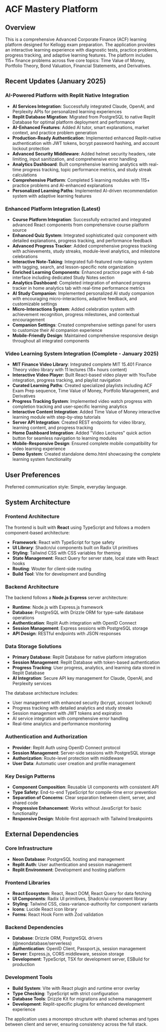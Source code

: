 # ACF Mastery Platform

## Overview

This is a comprehensive Advanced Corporate Finance (ACF) learning platform designed for Kellogg exam preparation. The application provides an interactive learning experience with diagnostic tests, practice problems, progress tracking, and adaptive learning features. The platform includes 115+ finance problems across five core topics: Time Value of Money, Portfolio Theory, Bond Valuation, Financial Statements, and Derivatives.

## Recent Updates (January 2025)

### AI-Powered Platform with Replit Native Integration
- **AI Services Integration**: Successfully integrated Claude, OpenAI, and Perplexity APIs for personalized learning experiences
- **Replit Database Migration**: Migrated from PostgreSQL to native Replit Database for optimal platform deployment and performance
- **AI-Enhanced Features**: Added AI tutor, smart explanations, market context, and practice problem generation
- **Production-Ready Authentication**: Implemented enhanced Replit-native authentication with JWT tokens, bcrypt password hashing, and account lockout protection
- **Advanced Security Middleware**: Added helmet security headers, rate limiting, input sanitization, and comprehensive error handling
- **Analytics Dashboard**: Built comprehensive learning analytics with real-time progress tracking, topic performance metrics, and study streak calculations
- **Comprehensive Platform**: Completed 5 learning modules with 115+ practice problems and AI-enhanced explanations
- **Personalized Learning Paths**: Implemented AI-driven recommendation system with adaptive learning features

### Enhanced Platform Integration (Latest)
- **Course Platform Integration**: Successfully extracted and integrated advanced React components from comprehensive course platform source
- **Enhanced Quiz System**: Integrated sophisticated quiz component with detailed explanations, progress tracking, and performance feedback
- **Advanced Progress Tracker**: Added comprehensive progress tracking with achievements, study streaks, module-level analytics, and milestone celebrations
- **Interactive Note-Taking**: Integrated full-featured note-taking system with tagging, search, and lesson-specific note organization
- **Enriched Learning Components**: Enhanced practice page with 4-tab interface including dedicated Study Notes section
- **Analytics Dashboard**: Completed integration of enhanced progress tracker in home analytics tab with real-time performance metrics
- **AI Study Companion**: Implemented personalized AI study companion with encouraging micro-interactions, adaptive feedback, and customizable settings
- **Micro-Interactions System**: Added celebration system with achievement recognition, progress milestones, and contextual encouragement
- **Companion Settings**: Created comprehensive settings panel for users to customize their AI companion experience
- **Mobile-Friendly Design**: Maintained comprehensive responsive design throughout all integrated components

### Video Learning System Integration (Complete - January 2025)
- **MIT Finance Video Library**: Integrated complete MIT 15.401 Finance Theory video library with 11 lectures (18+ hours content)
- **Interactive Video Player**: Built React-based video player with YouTube integration, progress tracking, and playlist navigation
- **Curated Learning Paths**: Created specialized playlists including ACF Exam Prep sequence, Time Value of Money, Portfolio Management, and Derivatives
- **Progress Tracking System**: Implemented video watch progress with completion tracking and user-specific learning analytics
- **Interactive Content Integration**: Added Time Value of Money interactive learning module with step-by-step tutorials
- **Server API Integration**: Created REST endpoints for video library, learning content, and progress tracking
- **Home Dashboard Integration**: Added "Video Lectures" quick action button for seamless navigation to learning modules
- **Mobile-Responsive Design**: Ensured complete mobile compatibility for video learning experience
- **Demo System**: Created standalone demo.html showcasing the complete learning system functionality

## User Preferences

Preferred communication style: Simple, everyday language.

## System Architecture

### Frontend Architecture

The frontend is built with **React** using TypeScript and follows a modern component-based architecture:

- **Framework**: React with TypeScript for type safety
- **UI Library**: Shadcn/ui components built on Radix UI primitives
- **Styling**: Tailwind CSS with CSS variables for theming
- **State Management**: React Query for server state, local state with React hooks
- **Routing**: Wouter for client-side routing
- **Build Tool**: Vite for development and bundling

### Backend Architecture

The backend follows a **Node.js Express** server architecture:

- **Runtime**: Node.js with Express.js framework
- **Database**: PostgreSQL with Drizzle ORM for type-safe database operations
- **Authentication**: Replit Auth integration with OpenID Connect
- **Session Management**: Express sessions with PostgreSQL storage
- **API Design**: RESTful endpoints with JSON responses

### Data Storage Solutions

- **Primary Database**: Replit Database for native platform integration
- **Session Management**: Replit Database with token-based authentication
- **Progress Tracking**: User progress, analytics, and learning data stored in Replit Database
- **AI Integration**: Secure API key management for Claude, OpenAI, and Perplexity services

The database architecture includes:
- User management with enhanced security (bcrypt, account lockout)
- Progress tracking with detailed analytics and study streaks
- Session management with JWT tokens and expiration
- AI service integration with comprehensive error handling
- Real-time analytics and performance monitoring

### Authentication and Authorization

- **Provider**: Replit Auth using OpenID Connect protocol
- **Session Management**: Server-side sessions with PostgreSQL storage
- **Authorization**: Route-level protection with middleware
- **User Data**: Automatic user creation and profile management

### Key Design Patterns

- **Component Composition**: Reusable UI components with consistent API
- **Type Safety**: End-to-end TypeScript for compile-time error prevention
- **Separation of Concerns**: Clear separation between client, server, and shared code
- **Progressive Enhancement**: Works without JavaScript for basic functionality
- **Responsive Design**: Mobile-first approach with Tailwind breakpoints

## External Dependencies

### Core Infrastructure
- **Neon Database**: PostgreSQL hosting and management
- **Replit Auth**: User authentication and session management
- **Replit Environment**: Development and hosting platform

### Frontend Libraries
- **React Ecosystem**: React, React DOM, React Query for data fetching
- **UI Components**: Radix UI primitives, Shadcn/ui component library
- **Styling**: Tailwind CSS, class-variance-authority for component variants
- **Icons**: Lucide React icon library
- **Forms**: React Hook Form with Zod validation

### Backend Dependencies
- **Database**: Drizzle ORM, PostgreSQL drivers (@neondatabase/serverless)
- **Authentication**: OpenID Client, Passport.js, session management
- **Server**: Express.js, CORS middleware, session storage
- **Development**: TypeScript, TSX for development server, ESBuild for production

### Development Tools
- **Build System**: Vite with React plugin and runtime error overlay
- **Type Checking**: TypeScript with strict configuration
- **Database Tools**: Drizzle Kit for migrations and schema management
- **Development**: Replit-specific plugins for enhanced development experience

The application uses a monorepo structure with shared schemas and types between client and server, ensuring consistency across the full stack.